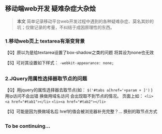 ## 移动端web开发 疑难杂症大杂烩 ##

>**本文** 简单记录移动平台web开发过程中遇到的各种疑难杂症、莫名其妙的坑；仅做记录的考量，不纠结于成因原理性的东西。

### 1.移动web页上 textarea有渐变背景  ###
【Q】原以为是给textarea设置了box-shadow之类的问题 将其设为none也无效

【S】可对其设置如下样式：
`-webkit-appearance: none;`
##

### 2.JQuery用属性选择器取节点的问题 ###
【Q】用jquery的属性选择器去取节点(如：
`$('#tabs a[href='+param + ]')` ) 用ip访问不会出错 换做用域名访问 会出现取不到节点的情况。
页面上如：
`<li><a href="#tab1"></li>`
`<li><a href="#tab2"></li>`

【S】可能是因为换做域名后  href的值会被浏览器补充完整？... 换别的取节点方式
## 

### To be continuing... ###